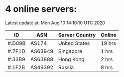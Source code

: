 # 4 online servers:

Latest update at: Mon Aug 10 14:10:10 UTC 2020

| ID | ASN | Server Country | Online |
| -- | --- | -------------- | ------ |
| #.D09B | AS174 | United States | 19 hrs |
| #.7F1D | AS63949 | Singapore | 1 hrs |
| #.33B9 | AS63888 | Hong Kong | 2 hrs |
| #.1F2B | AS49392 | Russia | 8 hrs |

